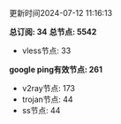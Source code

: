 更新时间2024-07-12 11:16:13

**总订阅: 34**
**总节点: 5542**
- vless节点: 33

**google ping有效节点: 261**
- v2ray节点: 173
- trojan节点: 44
- ss节点: 44
